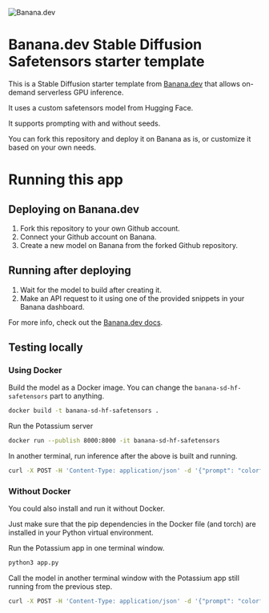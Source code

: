 ![](https://www.banana.dev/lib_zOkYpJoyYVcAamDf/x2p804nk9qvjb1vg.svg?w=340 "Banana.dev")

# Banana.dev Stable Diffusion Safetensors starter template

This is a Stable Diffusion starter template from [Banana.dev](https://www.banana.dev) that allows on-demand serverless GPU inference.

It uses a custom safetensors model from Hugging Face.

It supports prompting with and without seeds.

You can fork this repository and deploy it on Banana as is, or customize it based on your own needs.

# Running this app

## Deploying on Banana.dev

1. Fork this repository to your own Github account.
2. Connect your Github account on Banana.
3. Create a new model on Banana from the forked Github repository.

## Running after deploying

1. Wait for the model to build after creating it.
2. Make an API request to it using one of the provided snippets in your Banana dashboard.

For more info, check out the [Banana.dev docs](https://docs.banana.dev/banana-docs/).

## Testing locally

### Using Docker

Build the model as a Docker image. You can change the `banana-sd-hf-safetensors` part to anything.

```sh
docker build -t banana-sd-hf-safetensors .
```

Run the Potassium server

```sh
docker run --publish 8000:8000 -it banana-sd-hf-safetensors
```

In another terminal, run inference after the above is built and running.

```sh
curl -X POST -H 'Content-Type: application/json' -d '{"prompt": "colorful, 1girl, high angle, software developer protagonist, hacker, ((computer screen)), matrix, ((keyboard)), glow, light particles, wallpaper, chromatic aberration"}' http://localhost:8000
```

### Without Docker

You could also install and run it without Docker.

Just make sure that the pip dependencies in the Docker file (and torch) are installed in your Python virtual environment.

Run the Potassium app in one terminal window.

```sh
python3 app.py
```

Call the model in another terminal window with the Potassium app still running from the previous step.

```sh
curl -X POST -H 'Content-Type: application/json' -d '{"prompt": "colorful, 1girl, high angle, software developer protagonist, hacker, ((computer screen)), matrix, ((keyboard)), glow, light particles, wallpaper, chromatic aberration"}' http://localhost:8000
```
